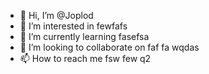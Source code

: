 - 👋 Hi, I’m @Joplod
- 👀 I’m interested in fewfafs
- 🌱 I’m currently learning fasefsa
- 💞️ I’m looking to collaborate on faf fa wqdas
- 📫 How to reach me fsw few q2

<!---
Joplod/Joplod is a ✨ special ✨ repository because its `README.md` (this file) appears on your GitHub profile.
You can click the Preview link to take a look at your changes.
--->
